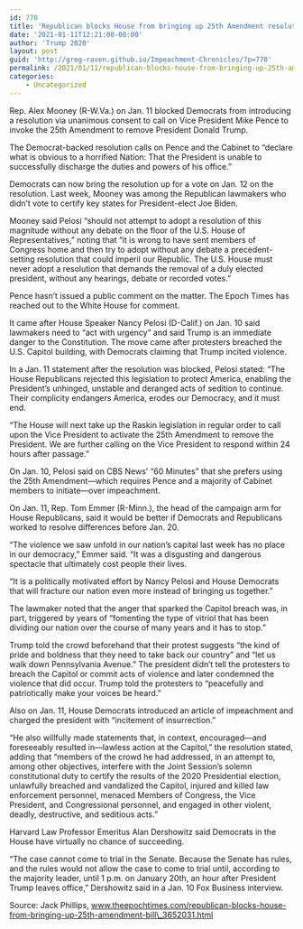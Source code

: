 ```yaml
---
id: 770
title: 'Republican blocks House from bringing up 25th Amendment resolution'
date: '2021-01-11T12:21:00-08:00'
author: 'Trump 2020'
layout: post
guid: 'http://greg-raven.github.io/Impeachment-Chronicles/?p=770'
permalink: /2021/01/11/republican-blocks-house-from-bringing-up-25th-amendment-resolution/
categories:
    - Uncategorized
---
```


Rep. Alex Mooney (R-W.Va.) on Jan. 11 blocked Democrats from introducing a resolution via unanimous consent to call on Vice President Mike Pence to invoke the 25th Amendment to remove President Donald Trump.

The Democrat-backed resolution calls on Pence and the Cabinet to “declare what is obvious to a horrified Nation: That the President is unable to successfully discharge the duties and powers of his office.”

Democrats can now bring the resolution up for a vote on Jan. 12 on the resolution. Last week, Mooney was among the Republican lawmakers who didn’t vote to certify key states for President-elect Joe Biden.

Mooney said Pelosi “should not attempt to adopt a resolution of this magnitude without any debate on the floor of the U.S. House of Representatives,” noting that “it is wrong to have sent members of Congress home and then try to adopt without any debate a precedent-setting resolution that could imperil our Republic. The U.S. House must never adopt a resolution that demands the removal of a duly elected president, without any hearings, debate or recorded votes.”

Pence hasn’t issued a public comment on the matter. The Epoch Times has reached out to the White House for comment.

It came after House Speaker Nancy Pelosi (D-Calif.) on Jan. 10 said lawmakers need to “act with urgency” and said Trump is an immediate danger to the Constitution. The move came after protesters breached the U.S. Capitol building, with Democrats claiming that Trump incited violence.

In a Jan. 11 statement after the resolution was blocked, Pelosi stated: “The House Republicans rejected this legislation to protect America, enabling the President’s unhinged, unstable and deranged acts of sedition to continue. Their complicity endangers America, erodes our Democracy, and it must end.

“The House will next take up the Raskin legislation in regular order to call upon the Vice President to activate the 25th Amendment to remove the President. We are further calling on the Vice President to respond within 24 hours after passage.”

On Jan. 10, Pelosi said on CBS News’ “60 Minutes” that she prefers using the 25th Amendment—which requires Pence and a majority of Cabinet members to initiate—over impeachment.

On Jan. 11, Rep. Tom Emmer (R-Minn.), the head of the campaign arm for House Republicans, said it would be better if Democrats and Republicans worked to resolve differences before Jan. 20.

“The violence we saw unfold in our nation’s capital last week has no place in our democracy,” Emmer said. “It was a disgusting and dangerous spectacle that ultimately cost people their lives.

“It is a politically motivated effort by Nancy Pelosi and House Democrats that will fracture our nation even more instead of bringing us together.”

The lawmaker noted that the anger that sparked the Capitol breach was, in part, triggered by years of “fomenting the type of vitriol that has been dividing our nation over the course of many years and it has to stop.”

Trump told the crowd beforehand that their protest suggests “the kind of pride and boldness that they need to take back our country” and “let us walk down Pennsylvania Avenue.” The president didn’t tell the protesters to breach the Capitol or commit acts of violence and later condemned the violence that did occur. Trump told the protesters to “peacefully and patriotically make your voices be heard.”

Also on Jan. 11, House Democrats introduced an article of impeachment and charged the president with “incitement of insurrection.”

“He also willfully made statements that, in context, encouraged—and foreseeably resulted in—lawless action at the Capitol,” the resolution stated, adding that “members of the crowd he had addressed, in an attempt to, among other objectives, interfere with the Joint Session’s solemn constitutional duty to certify the results of the 2020 Presidential election, unlawfully breached and vandalized the Capitol, injured and killed law enforcement personnel, menaced Members of Congress, the Vice President, and Congressional personnel, and engaged in other violent, deadly, destructive, and seditious acts.”

Harvard Law Professor Emeritus Alan Dershowitz said Democrats in the House have virtually no chance of succeeding.

“The case cannot come to trial in the Senate. Because the Senate has rules, and the rules would not allow the case to come to trial until, according to the majority leader, until 1 p.m. on January 20th, an hour after President Trump leaves office,” Dershowitz said in a Jan. 10 Fox Business interview.

Source: Jack Phillips, www.theepochtimes.com/republican-blocks-house-from-bringing-up-25th-amendment-bill\_3652031.html